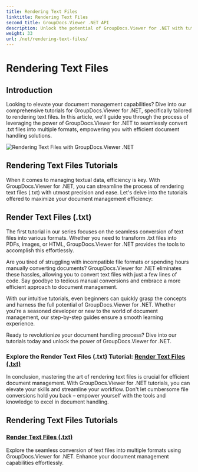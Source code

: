 ```yaml
---
title: Rendering Text Files
linktitle: Rendering Text Files
second_title: GroupDocs.Viewer .NET API
description: Unlock the potential of GroupDocs.Viewer for .NET with tutorials on rendering text files. Convert .txt files into various formats for enhanced document management.
weight: 33
url: /net/rendering-text-files/
---
```


# Rendering Text Files

## Introduction

Looking to elevate your document management capabilities? Dive into our comprehensive tutorials for GroupDocs.Viewer for .NET, specifically tailored to rendering text files. In this article, we'll guide you through the process of leveraging the power of GroupDocs.Viewer for .NET to seamlessly convert .txt files into multiple formats, empowering you with efficient document handling solutions.

![Rendering Text Files with GroupDocs.Viewer .NET](/viewer/rendering-text-files/image.png)

## Rendering Text Files Tutorials

When it comes to managing textual data, efficiency is key. With GroupDocs.Viewer for .NET, you can streamline the process of rendering text files (.txt) with utmost precision and ease. Let's delve into the tutorials offered to maximize your document management efficiency:

## Render Text Files (.txt)

The first tutorial in our series focuses on the seamless conversion of text files into various formats. Whether you need to transform .txt files into PDFs, images, or HTML, GroupDocs.Viewer for .NET provides the tools to accomplish this effortlessly. 

Are you tired of struggling with incompatible file formats or spending hours manually converting documents? GroupDocs.Viewer for .NET eliminates these hassles, allowing you to convert text files with just a few lines of code. Say goodbye to tedious manual conversions and embrace a more efficient approach to document management.

With our intuitive tutorials, even beginners can quickly grasp the concepts and harness the full potential of GroupDocs.Viewer for .NET. Whether you're a seasoned developer or new to the world of document management, our step-by-step guides ensure a smooth learning experience.

Ready to revolutionize your document handling process? Dive into our tutorials today and unlock the power of GroupDocs.Viewer for .NET.

### Explore the Render Text Files (.txt) Tutorial: [Render Text Files (.txt)](./render-txt/)

In conclusion, mastering the art of rendering text files is crucial for efficient document management. With GroupDocs.Viewer for .NET tutorials, you can elevate your skills and streamline your workflow. Don't let cumbersome file conversions hold you back – empower yourself with the tools and knowledge to excel in document handling.
## Rendering Text Files Tutorials
### [Render Text Files (.txt)](./render-txt/)
Explore the seamless conversion of text files into multiple formats using GroupDocs.Viewer for .NET. Enhance your document management capabilities effortlessly.